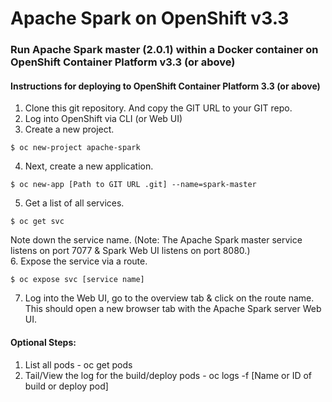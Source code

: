 # Apache Spark on OpenShift v3.3
### Run Apache Spark master (2.0.1) within a Docker container on OpenShift Container Platform v3.3 (or above)

#### Instructions for deploying to OpenShift Container Platform 3.3 (or above)
1. Clone this git repository.  And copy the GIT URL to your GIT repo.  
2. Log into OpenShift via CLI (or Web UI)  
3. Create a new project.  
  ```
  $ oc new-project apache-spark
  ```
4. Next, create a new application.  
  ```
  $ oc new-app [Path to GIT URL .git] --name=spark-master  
  ```
5. Get a list of all services.  
  ```
  $ oc get svc
  ```
  Note down the service name. (Note: The Apache Spark master service listens on port 7077 & Spark Web UI listens on port 8080.)    
6. Expose the service via a route.  
  ```
  $ oc expose svc [service name]    
  ```
7. Log into the Web UI, go to the overview tab & click on the route name. This should open a new browser tab with the Apache Spark server Web UI.  


#### Optional Steps:
1. List all pods - oc get pods  
2. Tail/View the log for the build/deploy pods - oc logs -f [Name or ID of build or deploy pod]  

